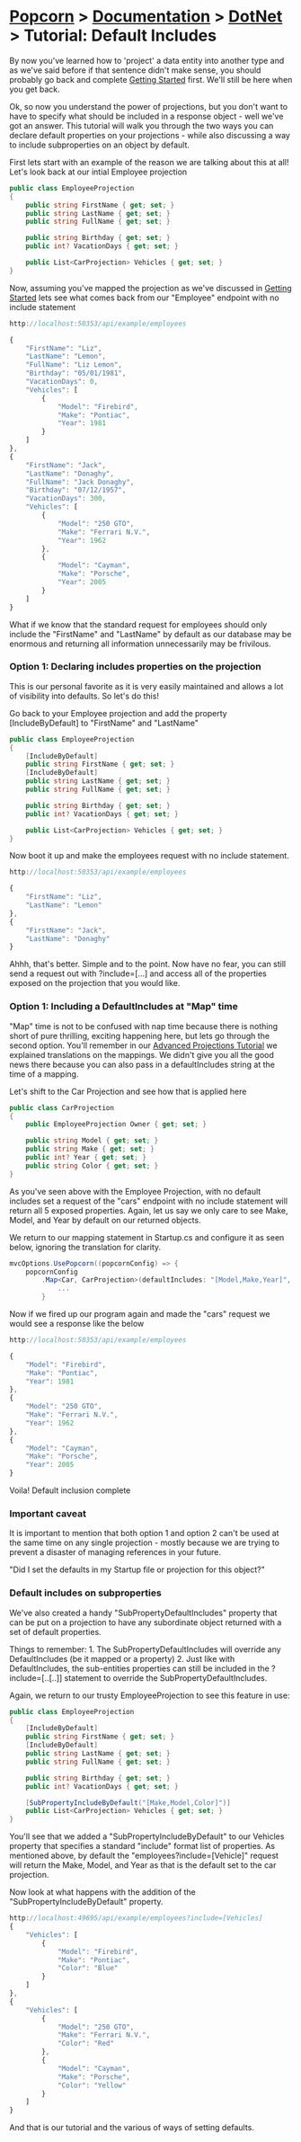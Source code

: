 # [Popcorn](../../README.md) > [Documentation](../Documentation.md) > [DotNet](DotNetDocumentation.md) > Tutorial: Default Includes

By now you've learned how to 'project' a data entity into another type and as we've said before 
if that sentence didn't make sense, you should probably go back and complete [Getting Started](DotNetTutorialGettingStarted.md) first.
We'll still be here when you get back.

Ok, so now you understand the power of projections, but you don't want to have to specify what should be included 
in a response object - well we've got an answer.
This tutorial will walk you through the two ways you can declare default properties on your projections - while also discussing a way
to include subproperties on an object by default.

First lets start with an example of the reason we are talking about this at all!
Let's look back at our intial Employee projection
```csharp
public class EmployeeProjection
{
	public string FirstName { get; set; }
	public string LastName { get; set; }
	public string FullName { get; set; }

	public string Birthday { get; set; }
	public int? VacationDays { get; set; }

	public List<CarProjection> Vehicles { get; set; }
}
```

Now, assuming you've mapped the projection as we've discussed in [Getting Started](DotNetTutorialGettingStarted.md) lets see what
comes back from our "Employee" endpoint with no include statement

```javascript
http://localhost:50353/api/example/employees

{
	"FirstName": "Liz",
	"LastName": "Lemon",
	"FullName": "Liz Lemon",
	"Birthday": "05/01/1981",
	"VacationDays": 0,
	"Vehicles": [
		{
			"Model": "Firebird",
			"Make": "Pontiac",
			"Year": 1981
		}
	]
},
{
	"FirstName": "Jack",
	"LastName": "Donaghy",
	"FullName": "Jack Donaghy",
	"Birthday": "07/12/1957",
	"VacationDays": 300,
	"Vehicles": [
		{
			"Model": "250 GTO",
			"Make": "Ferrari N.V.",
			"Year": 1962
		},
		{
			"Model": "Cayman",
			"Make": "Porsche",
			"Year": 2005
		}
	]
}
```

What if we know that the standard request for employees should only include the "FirstName" and "LastName" by default as our database may be
enormous and returning all information unnecessarily may be frivilous.

### Option 1: Declaring includes properties on the projection

This is our personal favorite as it is very easily maintained and allows a lot of visibility into defaults.
So let's do this!

Go back to your Employee projection and add the property [IncludeByDefault] to "FirstName" and "LastName"
```csharp
public class EmployeeProjection
{
	[IncludeByDefault]
	public string FirstName { get; set; }
	[IncludeByDefault]
	public string LastName { get; set; }
	public string FullName { get; set; }

	public string Birthday { get; set; }
	public int? VacationDays { get; set; }

	public List<CarProjection> Vehicles { get; set; }
}
```

Now boot it up and make the employees request with no include statement.
```javascript
http://localhost:50353/api/example/employees

{
	"FirstName": "Liz",
	"LastName": "Lemon"
},
{
	"FirstName": "Jack",
	"LastName": "Donaghy"
}
```

Ahhh, that's better. Simple and to the point. Now have no fear, you can still send a request out with ?include=[...] and access
all of the properties exposed on the projection that you would like.

### Option 1: Including a DefaultIncludes at "Map" time

"Map" time is not to be confused with nap time because there is nothing short of pure thrilling, exciting happening here, but 
lets go through the second option.
You'll remember in our [Advanced Projections Tutorial](DotNetTutorialAdvancedProjections.md) we explained translations on the mappings.
We didn't give you all the good news there because you can also pass in a defaultIncludes string at the time of a mapping.

Let's shift to the Car Projection and see how that is applied here
```csharp
public class CarProjection
{
	public EmployeeProjection Owner { get; set; }

	public string Model { get; set; }
	public string Make { get; set; }
	public int? Year { get; set; }
	public string Color { get; set; }
}
```

As you've seen above with the Employee Projection, with no default includes set a request of the "cars" endpoint with no include statement 
will return all 5 exposed properties. Again, let us say we only care to see Make, Model, and Year by default on our returned objects.

We return to our mapping statement in Startup.cs and configure it as seen below, ignoring the translation for clarity.
```csharp
mvcOptions.UsePopcorn((popcornConfig) => {
	popcornConfig
		.Map<Car, CarProjection>(defaultIncludes: "[Model,Make,Year]", config: (carConfig) => {
			...
		}
```

Now if we fired up our program again and made the "cars" request we would see a response like the below
```javascript
http://localhost:50353/api/example/employees

{
	"Model": "Firebird",
	"Make": "Pontiac",
	"Year": 1981
},
{
	"Model": "250 GTO",
	"Make": "Ferrari N.V.",
	"Year": 1962
},
{
	"Model": "Cayman",
	"Make": "Porsche",
	"Year": 2005
}
```

Voila! Default inclusion complete

### Important caveat
It is important to mention that both option 1 and option 2 can't be used at the same time on any single projection - mostly because we are trying to 
prevent a disaster of managing references in your future.

"Did I set the defaults in my Startup file or projection for this object?"


### Default includes on subproperties
We've also created a handy "SubPropertyDefaultIncludes" property that can be put on a projection to have any subordinate object
returned with a set of default properties.

Things to remember:
	1. The SubPropertyDefaultIncludes will override any DefaultIncludes (be it mapped or a property)
	2. Just like with DefaultIncludes, the sub-entities properties can still be included in the ?include=[..[..]] statement
	to override the SubPropertyDefaultIncludes.
	
Again, we return to our trusty EmployeeProjection to see this feature in use:
```csharp
public class EmployeeProjection
{
	[IncludeByDefault]
	public string FirstName { get; set; }
	[IncludeByDefault]
	public string LastName { get; set; }
	public string FullName { get; set; }

	public string Birthday { get; set; }
	public int? VacationDays { get; set; }

	[SubPropertyIncludeByDefault("[Make,Model,Color]")]
	public List<CarProjection> Vehicles { get; set; }
}
```

You'll see that we added a "SubPropertyIncludeByDefault" to our Vehicles property that specifies a standard "include" format list of properties.
As mentioned above, by default the "employees?include=[Vehicle]" request will return the Make, Model, and Year as that
is the default set to the car projection.

Now look at what happens with the addition of the "SubPropertyIncludeByDefault" property.

```javascript
http://localhost:49695/api/example/employees?include=[Vehicles]
{
	"Vehicles": [
		{
			"Model": "Firebird",
			"Make": "Pontiac",
			"Color": "Blue"
		}
	]
},
{
	"Vehicles": [
		{
			"Model": "250 GTO",
			"Make": "Ferrari N.V.",
			"Color": "Red"
		},
		{
			"Model": "Cayman",
			"Make": "Porsche",
			"Color": "Yellow"
		}
	]
}
```

And that is our tutorial and the various of ways of setting defaults.